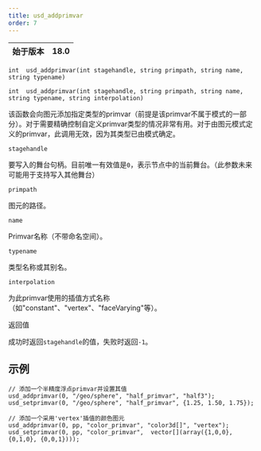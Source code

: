 ```yaml
---
title: usd_addprimvar
order: 7
---
```

| 始于版本 | 18.0 |
| --- | --- |

`int  usd_addprimvar(int stagehandle, string primpath, string name, string typename)`

`int  usd_addprimvar(int stagehandle, string primpath, string name, string typename, string interpolation)`

该函数会向图元添加指定类型的primvar（前提是该primvar不属于模式的一部分）。对于需要精确控制自定义primvar类型的情况非常有用。对于由图元模式定义的primvar，此调用无效，因为其类型已由模式确定。

`stagehandle`

要写入的舞台句柄。目前唯一有效值是`0`，表示节点中的当前舞台。（此参数未来可能用于支持写入其他舞台）

`primpath`

图元的路径。

`name`

Primvar名称（不带命名空间）。

`typename`

类型名称或其别名。

`interpolation`

为此primvar使用的插值方式名称（如"constant"、"vertex"、"faceVarying"等）。

返回值

成功时返回`stagehandle`的值，失败时返回`-1`。

## 示例

```vex
// 添加一个半精度浮点primvar并设置其值
usd_addprimvar(0, "/geo/sphere", "half_primvar", "half3");
usd_setprimvar(0, "/geo/sphere", "half_primvar", {1.25, 1.50, 1.75});

// 添加一个采用'vertex'插值的颜色图元
usd_addprimvar(0, pp, "color_primvar", "color3d[]", "vertex");
usd_setprimvar(0, pp, "color_primvar",  vector[](array({1,0,0}, {0,1,0}, {0,0,1})));

```
